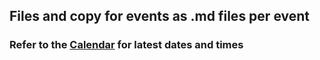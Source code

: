 ## Files and copy for events as .md files per event

### Refer to the [Calendar](http://bit.ly/prostheticscal "Link to calendar for events at DesktopProsthetics, note the scal bit") for latest dates and times
